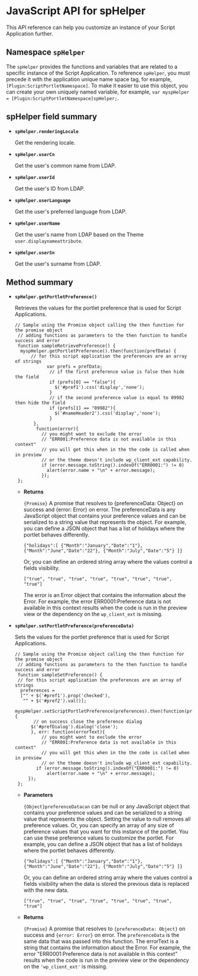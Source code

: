 # JavaScript API for spHelper

This API reference can help you customize an instance of your Script Application further.

## Namespace `spHelper`

The `spHelper` provides the functions and variables that are related to a specific instance of the Script Application. To reference `spHelper`, you must precede it with the application unique name space tag, for example, `[Plugin:ScriptPortletNamespace]`. To make it easier to use this object, you can create your own uniquely named variable, for example, `var myspHelper = [Plugin:ScriptPortletNamespace]spHelper;`.

## spHelper field summary

-   **`spHelper.renderingLocale`**

    Get the rendering locale.

-   **`spHelper.userCn`**

    Get the user's common name from LDAP.

-   **`spHelper.userId`**

    Get the user's ID from LDAP.

-   **`spHelper.userLanguage`**

    Get the user's preferred language from LDAP.

-   **`spHelper.userName`**

    Get the user's name from LDAP based on the Theme `user.displaynameattribute`.

-   **`spHelper.userSn`**

    Get the user's surname from LDAP.


## Method summary

-   **`spHelper.getPortletPreference()`**

    Retrieves the values for the portlet preference that is used for Script Applications.

    ```
    // Sample using the Promise object calling the then function for the promise object
     // adding functions as parameters to the then function to handle success and error 
     function sampleRetrievePreference() {
      myspHelper.getPortletPreference().then(function(prefData) {
          // for this script application the preferences are an array of strings
      			var prefs = prefData;  
                 // if the first preference value is false then hide the field
                 if (prefs[0] == "false"){
                   $('#pref1').css('display','none');
                 }
                 // if the second preference value is equal to 09982 then hide the field
                 if (prefs[1] == "09982"){
                   $('#nameHeader2').css('display','none');
                 }
           },
            function(error){
              // you might want to exclude the error 
              // "ERR001:Preference data is not available in this context"
              // you will get this when in the the code is called when in preview
              // or the theme doesn't include wp_client_ext capability.
              if (error.message.toString().indexOf("ERR0001:") != 0)
    			alert(error.name + "\n" + error.message);
        	  });
     };
    ```

    -   **Returns**

        `{Promise}` A promise that resolves to \{preferenceData: Object\} on success and \{error: Error\} on error. The preferenceData is any JavaScript object that contains your preference values and can be serialized to a string value that represents the object. For example, you can define a JSON object that has a list of holidays where the portlet behaves differently.

        ```
        {"holidays":[ {"Month":"January","Date":"1"}, 
        {"Month":"June","Date":"22"}, {"Month":"July","Date":"5"} ]}
        ```

        Or, you can define an ordered string array where the values control a fields visibility.

        ```
        ["true", "true", "true", "true", "true", "true", "true", "true"]
        ```

        The error is an Error object that contains the information about the Error. For example, the error ERR0001:Preference data is not available in this context results when the code is run in the preview view or the dependency on the `wp_client_ext` is missing.

-   **`spHelper.setPortletPreference(preferenceData)`**

    Sets the values for the portlet preference that is used for Script Applications.

    ```
    // Sample using the Promise object calling the then function for the promise object
     // adding functions as parameters to the then function to handle success and error 
     function sampleSetPreference() {
     // for this script application the preferences are an array of strings
      preferences =
      ["" + $('#pref1').prop('checked'),
       "" + $('#pref2').val()];
      myspHelper.setScriptPortletPreference(preferences).then(function(prefData){
           // on success close the preference dialog
          $('#prefDialog').dialog('close');
          }, err: function(errorText){
              // you might want to exclude the error 
              // "ERR001:Preference data is not available in this context"
              // you will get this when in the the code is called when in preview
              // or the theme doesn't include wp_client_ext capability.
    		if (error.message.toString().indexOf("ERR0001:") != 0)
    			alert(error.name + "\n" + error.message);
         });
     };
    ```

    -   **Parameters**

        `{Object}preferenceDatacan` can be null or any JavaScript object that contains your preference values and can be serialized to a string value that represents the object. Setting the value to null removes all preference values. Or, you can specify an array of any size of preference values that you want for this instance of the portlet. You can use these preference values to customize the portlet. For example, you can define a JSON object that has a list of holidays where the portlet behaves differently.

        ```
        {"holidays":[ {"Month":"January","Date":"1"}, 
        {"Month":"June","Date":"22"}, {"Month":"July","Date":"5"} ]}
        ```

        Or, you can define an ordered string array where the values control a fields visibility when the data is stored the previous data is replaced with the new data.

        ```
        ["true", "true", "true", "true", "true", "true", "true", "true"]
        ```

    -   **Returns**

        `{Promise}` A promise that resolves to `{preferenceData: Object}` on success and `{error: Error}` on error. The `preferenceData` is the same data that was passed into this function. The errorText is a string that contains the information about the Error. For example, the error "ERR0001:Preference data is not available in this context" results when the code is run in the preview view or the dependency on the `'wp_client_ext'` is missing.


